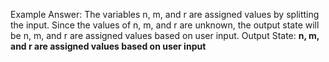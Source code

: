 Example Answer:
The variables n, m, and r are assigned values by splitting the input. Since the values of n, m, and r are unknown, the output state will be n, m, and r are assigned values based on user input.
Output State: **n, m, and r are assigned values based on user input**